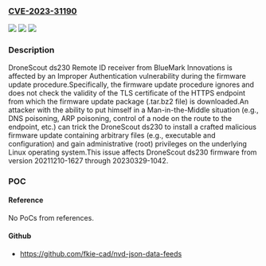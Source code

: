 ### [CVE-2023-31190](https://cve.mitre.org/cgi-bin/cvename.cgi?name=CVE-2023-31190)
![](https://img.shields.io/static/v1?label=Product&message=ds230&color=blue)
![](https://img.shields.io/static/v1?label=Version&message=20211210-1627%20&color=brightgreen)
![](https://img.shields.io/static/v1?label=Vulnerability&message=CWE-295%20Improper%20Certificate%20Validation&color=brightgreen)

### Description

DroneScout ds230 Remote ID receiver from BlueMark Innovations is affected by an Improper Authentication vulnerability during the firmware update procedure.Specifically, the firmware update procedure ignores and does not check the validity of the TLS certificate of the HTTPS endpoint from which the firmware update package (.tar.bz2 file) is downloaded.An attacker with the ability to put himself in a Man-in-the-Middle situation (e.g., DNS poisoning, ARP poisoning, control of a node on the route to the endpoint, etc.) can trick the DroneScout ds230 to install a crafted malicious firmware update containing arbitrary files (e.g., executable and configuration) and gain administrative (root) privileges on the underlying Linux operating system.This issue affects DroneScout ds230 firmware from version 20211210-1627 through 20230329-1042.

### POC

#### Reference
No PoCs from references.

#### Github
- https://github.com/fkie-cad/nvd-json-data-feeds

